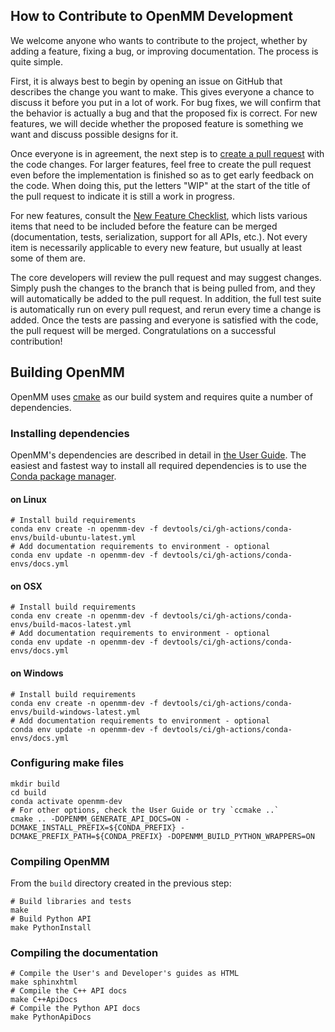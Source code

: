 ## How to Contribute to OpenMM Development

We welcome anyone who wants to contribute to the project, whether by adding a feature,
fixing a bug, or improving documentation.  The process is quite simple.

First, it is always best to begin by opening an issue on GitHub that describes the change you
want to make.  This gives everyone a chance to discuss it before you put in a lot of work.
For bug fixes, we will confirm that the behavior is actually a bug and that the proposed fix
is correct.  For new features, we will decide whether the proposed feature is something we
want and discuss possible designs for it.

Once everyone is in agreement, the next step is to
[create a pull request](https://help.github.com/en/articles/about-pull-requests) with the code changes.
For larger features, feel free to create the pull request even before the implementation is
finished so as to get early feedback on the code.  When doing this, put the letters "WIP" at
the start of the title of the pull request to indicate it is still a work in progress.

For new features, consult the [New Feature Checklist](https://github.com/openmm/openmm/wiki/Checklist-when-adding-a-new-feature),
which lists various items that need to be included before the feature can be merged (documentation,
tests, serialization, support for all APIs, etc.).  Not every item is necessarily applicable to
every new feature, but usually at least some of them are.

The core developers will review the pull request and may suggest changes.  Simply push the
changes to the branch that is being pulled from, and they will automatically be added to the
pull request.  In addition, the full test suite is automatically run on every pull request,
and rerun every time a change is added.  Once the tests are passing and everyone is satisfied
with the code, the pull request will be merged.  Congratulations on a successful contribution!

## Building OpenMM

OpenMM uses [cmake](https://cmake.org/) as our build system and requires quite a number of dependencies.

### Installing dependencies

OpenMM's dependencies are described in detail in [the User Guide](http://docs.openmm.org/latest/userguide/library.html#compiling-openmm-from-source-code). The easiest and fastest way to install all required dependencies is to use the [Conda package manager](https://conda.io).

#### on Linux

```shell
# Install build requirements
conda env create -n openmm-dev -f devtools/ci/gh-actions/conda-envs/build-ubuntu-latest.yml
# Add documentation requirements to environment - optional
conda env update -n openmm-dev -f devtools/ci/gh-actions/conda-envs/docs.yml
```

#### on OSX

```shell
# Install build requirements
conda env create -n openmm-dev -f devtools/ci/gh-actions/conda-envs/build-macos-latest.yml
# Add documentation requirements to environment - optional
conda env update -n openmm-dev -f devtools/ci/gh-actions/conda-envs/docs.yml
```

#### on Windows

```shell
# Install build requirements
conda env create -n openmm-dev -f devtools/ci/gh-actions/conda-envs/build-windows-latest.yml
# Add documentation requirements to environment - optional
conda env update -n openmm-dev -f devtools/ci/gh-actions/conda-envs/docs.yml
```

### Configuring make files

```shell
mkdir build
cd build
conda activate openmm-dev
# For other options, check the User Guide or try `ccmake ..`
cmake .. -DOPENMM_GENERATE_API_DOCS=ON -DCMAKE_INSTALL_PREFIX=${CONDA_PREFIX} -DCMAKE_PREFIX_PATH=${CONDA_PREFIX} -DOPENMM_BUILD_PYTHON_WRAPPERS=ON
```

### Compiling OpenMM

From the `build` directory created in the previous step:

```shell
# Build libraries and tests
make
# Build Python API
make PythonInstall
```

### Compiling the documentation

```shell
# Compile the User's and Developer's guides as HTML
make sphinxhtml
# Compile the C++ API docs
make C++ApiDocs
# Compile the Python API docs
make PythonApiDocs
```
